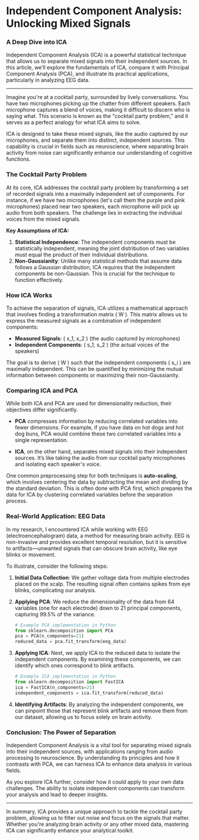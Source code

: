 # Independent Component Analysis: Unlocking Mixed Signals

### A Deep Dive into ICA

Independent Component Analysis (ICA) is a powerful statistical technique that allows us to separate mixed signals into their independent sources. In this article, we’ll explore the fundamentals of ICA, compare it with Principal Component Analysis (PCA), and illustrate its practical applications, particularly in analyzing EEG data. 

* * *

Imagine you're at a cocktail party, surrounded by lively conversations. You have two microphones picking up the chatter from different speakers. Each microphone captures a blend of voices, making it difficult to discern who is saying what. This scenario is known as the "cocktail party problem," and it serves as a perfect analogy for what ICA aims to solve. 

ICA is designed to take these mixed signals, like the audio captured by our microphones, and separate them into distinct, independent sources. This capability is crucial in fields such as neuroscience, where separating brain activity from noise can significantly enhance our understanding of cognitive functions.

### The Cocktail Party Problem

At its core, ICA addresses the cocktail party problem by transforming a set of recorded signals into a maximally independent set of components. For instance, if we have two microphones (let's call them the purple and pink microphones) placed near two speakers, each microphone will pick up audio from both speakers. The challenge lies in extracting the individual voices from the mixed signals.

**Key Assumptions of ICA:**
1. **Statistical Independence**: The independent components must be statistically independent, meaning the joint distribution of two variables must equal the product of their individual distributions.
2. **Non-Gaussianity**: Unlike many statistical methods that assume data follows a Gaussian distribution, ICA requires that the independent components be non-Gaussian. This is crucial for the technique to function effectively.

### How ICA Works

To achieve the separation of signals, ICA utilizes a mathematical approach that involves finding a transformation matrix \( W \). This matrix allows us to express the measured signals as a combination of independent components:

- **Measured Signals**: \( x_1, x_2 \) (the audio captured by microphones)
- **Independent Components**: \( s_1, s_2 \) (the actual voices of the speakers)

The goal is to derive \( W \) such that the independent components \( s_i \) are maximally independent. This can be quantified by minimizing the mutual information between components or maximizing their non-Gaussianity.

### Comparing ICA and PCA

While both ICA and PCA are used for dimensionality reduction, their objectives differ significantly. 

- **PCA** compresses information by reducing correlated variables into fewer dimensions. For example, if you have data on hot dogs and hot dog buns, PCA would combine these two correlated variables into a single representation.
  
- **ICA**, on the other hand, separates mixed signals into their independent sources. It’s like taking the audio from our cocktail party microphones and isolating each speaker's voice.

One common preprocessing step for both techniques is **auto-scaling**, which involves centering the data by subtracting the mean and dividing by the standard deviation. This is often done with PCA first, which prepares the data for ICA by clustering correlated variables before the separation process.

### Real-World Application: EEG Data

In my research, I encountered ICA while working with EEG (electroencephalogram) data, a method for measuring brain activity. EEG is non-invasive and provides excellent temporal resolution, but it is sensitive to artifacts—unwanted signals that can obscure brain activity, like eye blinks or movement.

To illustrate, consider the following steps:

1. **Initial Data Collection**: We gather voltage data from multiple electrodes placed on the scalp. The resulting signal often contains spikes from eye blinks, complicating our analysis.
  
2. **Applying PCA**: We reduce the dimensionality of the data from 64 variables (one for each electrode) down to 21 principal components, capturing 99.5% of the variance.

   ```python
   # Example PCA implementation in Python
   from sklearn.decomposition import PCA
   pca = PCA(n_components=21)
   reduced_data = pca.fit_transform(eeg_data)
   ```

3. **Applying ICA**: Next, we apply ICA to the reduced data to isolate the independent components. By examining these components, we can identify which ones correspond to blink artifacts.

   ```python
   # Example ICA implementation in Python
   from sklearn.decomposition import FastICA
   ica = FastICA(n_components=21)
   independent_components = ica.fit_transform(reduced_data)
   ```

4. **Identifying Artifacts**: By analyzing the independent components, we can pinpoint those that represent blink artifacts and remove them from our dataset, allowing us to focus solely on brain activity.

### Conclusion: The Power of Separation

Independent Component Analysis is a vital tool for separating mixed signals into their independent sources, with applications ranging from audio processing to neuroscience. By understanding its principles and how it contrasts with PCA, we can harness ICA to enhance data analysis in various fields.

As you explore ICA further, consider how it could apply to your own data challenges. The ability to isolate independent components can transform your analysis and lead to deeper insights.

* * *

In summary, ICA provides a unique approach to tackle the cocktail party problem, allowing us to filter out noise and focus on the signals that matter. Whether you're analyzing brain activity or any other mixed data, mastering ICA can significantly enhance your analytical toolkit.